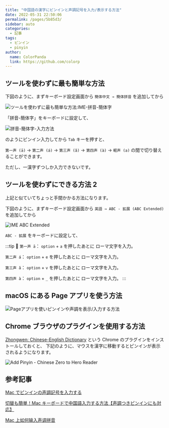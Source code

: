 ```yaml
---
title: "中国語の漢字にピンインと声調記号を入力/表示する方法"
date: 2022-05-31 22:50:06
permalink: /pages/5b85d3/
sidebar: auto
categories:
  - 記事
tags:
  - ピンイン
  - pinyin
author:
  name: ColorPanda
  link: https://github.com/colorp
---
```


## ツールを使わずに最も簡単な方法

下図のように、まずキーボード設定画面から `簡体中文 → 簡体拼音` を追加してから

![ツールを使わずに最も簡単な方法:IME-拼音-簡体字](https://cdn.jsdelivr.net/gh/colorp/img/2022/IME-拼音-簡体字.png)

「拼音-簡体字」をキーボードに設定して、

![拼音-簡体字-入力方法](https://cdn.jsdelivr.net/gh/colorp/img/2022/拼音-簡体字-pinyin.gif)

のようにピンイン入力してから `Tab` キーを押すと、

`第一声 (ā)` → `第二声 (á)` → `第三声 (ǎ)` → `第四声 (à)` → `軽声 (a)` の間で切り替えることができます。

ただし、一漢字ずつしか入力できないです。

## ツールを使わずにできる方法 2

上記と似ていてちょっと手間かかる方法になります。

下図のように、まずキーボード設定画面から `英語 → ABC - 拡展 (ABC Extended)` を追加してから

![IME ABC Extended](https://cdn.jsdelivr.net/gh/colorp/img/2022/IME-ABC%20Extended.png)

`ABC - 拡展` をキーボードに設定して、

:::tip 🐼
`第一声 ā`： `option` + `a` を押したあとに ローマ文字を入力。

`第二声 á`： `option` + `e` を押したあとに ローマ文字を入力。

`第三声 ǎ`： `option` + `v` を押したあとに ローマ文字を入力。

`第四声 à`： `option` + `_` を押したあとに ローマ文字を入力。
:::

## macOS にある Page アプリを使う方法

![Pageアプリを使いピンインや声調を表示/入力する方法](https://cdn.jsdelivr.net/gh/colorp/img/2022/page-拼音-簡体字-pinyin.gif)

## Chrome ブラウザのプラグインを使用する方法

[Zhongwen: Chinese-English Dictionary](https://chrome.google.com/webstore/detail/zhongwen-chinese-english/kkmlkkjojmombglmlpbpapmhcaljjkde) という Chrome のプラグインをインストールしておくと、
下記のように、マウスを漢字に移動するとピンインが表示されるようになります。

![Add Pinyin - Chinese Zero to Hero Reader](https://lh3.googleusercontent.com/g_oponVv4Xo6Vnss6nmAV_RIFtZWOeIzcZKqVfIB_nW7tecv0AxREelK6JkiMP_TSk-JQVS9t4KOJiU5XJHUMKYohw=w640-h400-e365-rj-sc0x00ffffff)

## 参考記事

[Mac でピンインの声調記号を入力する](https://medium.com/@vividtone/macos-pinyin-tone-input-8e545d94a6a1)

[切替も簡単！Mac キーボードで中国語入力する方法【声調つきピンインにも対応】](https://chaigo.xyz/mac-keyboard-chinese/)

[Mac 上如何输入声调拼音](https://sspai.com/post/34146)
